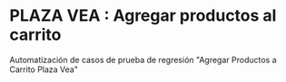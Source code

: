 PLAZA VEA : Agregar productos al carrito
=========================
Automatización de casos de prueba de regresión "Agregar Productos a Carrito Plaza Vea"

